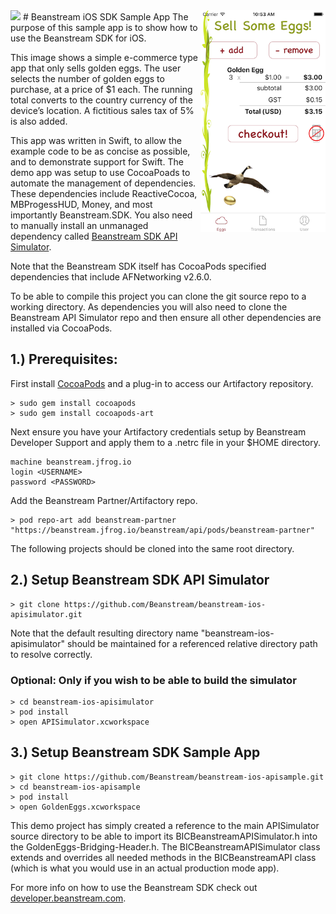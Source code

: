 <img src="http://www.beanstream.com/wp-content/uploads/2015/08/Beanstream-logo.png" />
# Beanstream iOS SDK Sample App
<img align="right" src="screenshot.png" width=200px />
The purpose of this sample app is to show how to use the Beanstream SDK for iOS.
 
This image shows a simple e-commerce type app that only sells golden eggs. The user selects the number of golden eggs to purchase, at a price of $1 each. The running total converts to the country currency of the device’s location. A fictitious sales tax of 5% is also added.
 
This app was written in Swift, to allow the example code to be as concise as possible, and to demonstrate support for Swift. The demo app was setup to use CocoaPoads to automate the management of dependencies. These dependencies include ReactiveCocoa, MBProgessHUD, Money, and most importantly Beanstream.SDK. You also need to manually install an unmanaged dependency called [Beanstream SDK API Simulator](https://github.com/Beanstream/beanstream-ios-apisimulator).

Note that the Beanstream SDK itself has CocoaPods specified dependencies that include AFNetworking v2.6.0.

To be able to compile this project you can clone the git source repo to a working directory. As dependencies you will also need to clone the Beanstream API Simulator repo and then ensure all other dependencies are installed via CocoaPods.

## 1.) Prerequisites:

First install [CocoaPods](https://cocoapods.org) and a plug-in to access our Artifactory repository.

```
> sudo gem install cocoapods
> sudo gem install cocoapods-art
```

Next ensure you have your Artifactory credentials setup by Beanstream Developer Support and apply them to a .netrc file in your $HOME directory.

```
machine beanstream.jfrog.io
login <USERNAME>
password <PASSWORD>
```

Add the Beanstream Partner/Artifactory repo.

```
> pod repo-art add beanstream-partner "https://beanstream.jfrog.io/beanstream/api/pods/beanstream-partner"
```

The following projects should be cloned into the same root directory.

## 2.) Setup Beanstream SDK API Simulator

```
> git clone https://github.com/Beanstream/beanstream-ios-apisimulator.git
```

Note that the default resulting directory name "beanstream-ios-apisimulator" should be maintained for a referenced relative directory path to resolve correctly.

### Optional: Only if you wish to be able to build the simulator

```
> cd beanstream-ios-apisimulator
> pod install
> open APISimulator.xcworkspace
```

## 3.) Setup Beanstream SDK Sample App

```
> git clone https://github.com/Beanstream/beanstream-ios-apisample.git
> cd beanstream-ios-apisample
> pod install
> open GoldenEggs.xcworkspace
```

This demo project has simply created a reference to the main APISimulator source directory to be able to import its BICBeanstreamAPISimulator.h into the GoldenEggs-Bridging-Header.h. The BICBeanstreamAPISimulator class extends and overrides all needed methods in the BICBeanstreamAPI class (which is what you would use in an actual production mode app).

For more info on how to use the Beanstream SDK check out [developer.beanstream.com](http://developer.beanstream.com).

